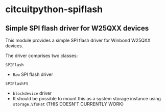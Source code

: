 # citcuitpython-spiflash

## Simple SPI flash driver for W25QXX devices

This module provides a simple SPI flash driver for Winbond W25QXX devices.

The driver comprises two classes:

`SPIFlash`

* `Raw` SPI flash driver 

`SPIFlashFS`

* `blockdevice` driver
* It should be possible to mount this as a system storage instance using `storage.VfsFat` (THIS DOESN'T CURRENTLY WORK)

